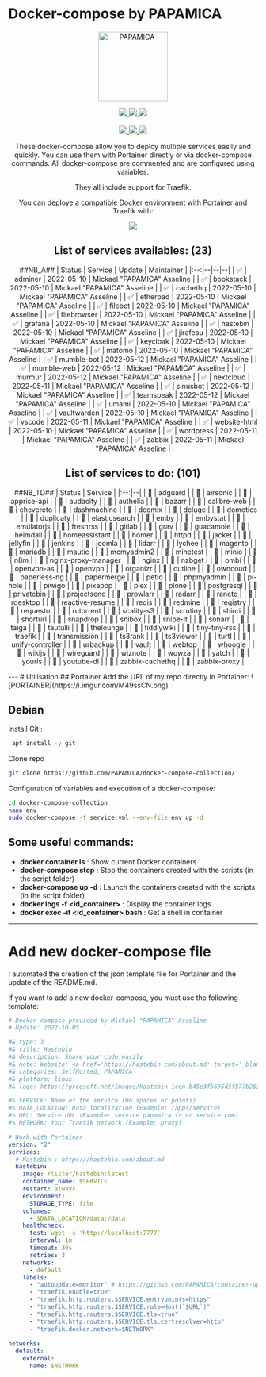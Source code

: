 
# Docker-compose by PAPAMICA

<p align="center">
  <a href="https://papamica.com">
    <img src="https://zupimages.net/up/20/04/7vtd.png" width="140px" alt="PAPAMICA" />
  </a>
</p>
<p align="center">
    <a href="https://github.com/PAPAMICA/docker-compose-collection#list-of-services-availables"><img src="https://img.shields.io/badge/List_of_services-%2341454A.svg?style=for-the-badge&logo=target&logoColor=white"> </a>
    <a href="https://github.com/PAPAMICA/docker-compose-collection#utilisation"><img src="https://img.shields.io/badge/How_to_use-%2341454A.svg?style=for-the-badge&logo=target&logoColor=white"> </a>
    <a href="https://github.com/PAPAMICA/docker-compose-collection#add-new-docker-compose-file"><img src="https://img.shields.io/badge/Add_new_service-%2341454A.svg?style=for-the-badge&logo=target&logoColor=white"> </a>
    <br /><br />
    <a href="https://www.docker.com/"><img src="https://img.shields.io/badge/docker-%232496ED.svg?style=for-the-badge&logo=docker&logoColor=white"> </a>
    <a href="https://www.portainer.io/"><img src="https://img.shields.io/badge/portainer-%2313BEF9.svg?style=for-the-badge&logo=portainer&logoColor=white"> </a>
    <a href="https://traefik.io/traefik/"><img src="https://img.shields.io/badge/traefik_proxy-%231F93B1.svg?style=for-the-badge&logo=traefikmesh&logoColor=white"> </a>
    <br />
</p>

<div align="center">
These docker-compose allow you to deploy multiple services easily and quickly. You can use them with Portainer directly or via docker-compose commands.
All docker-compose are commented and are configured using variables.

They all include support for Traefik.

You can deploye a compatible Docker environment with Portainer and Traefik with:
<p align="center">
  <a href="https://github.com/PAPAMICA/docker-environment"><img src="https://img.shields.io/badge/docker_environment-%2300B8FC.svg?style=for-the-badge&logo=github&logoColor=white"></a>
</p>


## List of services availables: (23)
##NB_A##
| Status | Service | Update | Maintainer |
|:--:|--|--|--|
| ✅ | adminer | 2022-05-10 |  Mickael "PAPAMICA" Asseline |
| ✅ | bookstack | 2022-05-10 |  Mickael "PAPAMICA" Asseline |
| ✅ | cachethq | 2022-05-10 |  Mickael "PAPAMICA" Asseline |
| ✅ | etherpad | 2022-05-10 |  Mickael "PAPAMICA" Asseline |
| ✅ | filebot | 2022-05-10 |  Mickael "PAPAMICA" Asseline |
| ✅ | filebrowser | 2022-05-10 |  Mickael "PAPAMICA" Asseline |
| ✅ | grafana | 2022-05-10 |  Mickael "PAPAMICA" Asseline |
| ✅ | hastebin | 2022-05-10 |  Mickael "PAPAMICA" Asseline |
| ✅ | jirafeau | 2022-05-10 |  Mickael "PAPAMICA" Asseline |
| ✅ | keycloak | 2022-05-10 |  Mickael "PAPAMICA" Asseline |
| ✅ | matomo | 2022-05-10 |  Mickael "PAPAMICA" Asseline |
| ✅ | mumble-bot | 2022-05-12 |  Mickael "PAPAMICA" Asseline |
| ✅ | mumble-web | 2022-05-12 |  Mickael "PAPAMICA" Asseline |
| ✅ | murmur | 2022-05-12 |  Mickael "PAPAMICA" Asseline |
| ✅ | nextcloud | 2022-05-11 |  Mickael "PAPAMICA" Asseline |
| ✅ | sinusbot | 2022-05-12 |  Mickael "PAPAMICA" Asseline |
| ✅ | teamspeak | 2022-05-12 |  Mickael "PAPAMICA" Asseline |
| ✅ | umami | 2022-05-10 |  Mickael "PAPAMICA" Asseline |
| ✅ | vaultwarden | 2022-05-10 |  Mickael "PAPAMICA" Asseline |
| ✅ | vscode | 2022-05-11 |  Mickael "PAPAMICA" Asseline |
| ✅ | website-html | 2022-05-10 |  Mickael "PAPAMICA" Asseline |
| ✅ | wordpress | 2022-05-11 |  Mickael "PAPAMICA" Asseline |
| ✅ | zabbix | 2022-05-11 |  Mickael "PAPAMICA" Asseline |

## List of services to do: (101)
##NB_TD##
| Status | Service |
|:--:|--|
| 🚸 | adguard |
| 🚸 | airsonic |
| 🚸 | apprise-api |
| 🚸 | audacity |
| 🚸 | authelia |
| 🚸 | bazarr |
| 🚸 | calibre-web |
| 🚸 | chevereto |
| 🚸 | dashmachine |
| 🚸 | deemix |
| 🚸 | deluge |
| 🚸 | domotics |
| 🚸 | duplicaty |
| 🚸 | elasticsearch |
| 🚸 | emby |
| 🚸 | embystat |
| 🚸 | emulatorjs |
| 🚸 | freshrss |
| 🚸 | gitlab |
| 🚸 | grav |
| 🚸 | guacamole |
| 🚸 | heimdall |
| 🚸 | homeassistant |
| 🚸 | homer |
| 🚸 | httpd |
| 🚸 | jacket |
| 🚸 | jellyfin |
| 🚸 | jenkins |
| 🚸 | joomla |
| 🚸 | lidarr |
| 🚸 | lychee |
| 🚸 | magento |
| 🚸 | mariadb |
| 🚸 | mautic |
| 🚸 | mcmyadmin2 |
| 🚸 | minetest |
| 🚸 | minio |
| 🚸 | n8m |
| 🚸 | nginx-proxy-manager |
| 🚸 | nginx |
| 🚸 | nzbget |
| 🚸 | ombi |
| 🚸 | openvpn-as |
| 🚸 | openvpn |
| 🚸 | organizr |
| 🚸 | outline |
| 🚸 | owncoud |
| 🚸 | paperless-ng |
| 🚸 | papermerge |
| 🚸 | petio |
| 🚸 | phpmyadmin |
| 🚸 | pi-hole |
| 🚸 | piwigo |
| 🚸 | pixapop |
| 🚸 | plex |
| 🚸 | plone |
| 🚸 | postgresql |
| 🚸 | privatebin |
| 🚸 | projectsend |
| 🚸 | prowlarr |
| 🚸 | radarr |
| 🚸 | raneto |
| 🚸 | rdesktop |
| 🚸 | reactive-resume |
| 🚸 | redis |
| 🚸 | redmine |
| 🚸 | registry |
| 🚸 | requestrr |
| 🚸 | rutorrent |
| 🚸 | scality-s3 |
| 🚸 | scrutiny |
| 🚸 | shiori |
| 🚸 | shorturl |
| 🚸 | snapdrop |
| 🚸 | snibox |
| 🚸 | snipe-it |
| 🚸 | sonarr |
| 🚸 | taiga |
| 🚸 | tautulli |
| 🚸 | thelounge |
| 🚸 | tiddlywiki |
| 🚸 | tiny-tiny-rss |
| 🚸 | traefik |
| 🚸 | transmission |
| 🚸 | ts3rank |
| 🚸 | ts3viewer |
| 🚸 | turtl |
| 🚸 | unify-controller |
| 🚸 | urbackup |
| 🚸 | vault |
| 🚸 | webtop |
| 🚸 | whoogle |
| 🚸 | wikijs |
| 🚸 | wireguard |
| 🚸 | wiznote |
| 🚸 | wowza |
| 🚸 | yatch |
| 🚸 | yourls |
| 🚸 | youtube-dl |
| 🚸 | zabbix-cachethq |
| 🚸 | zabbix-proxy |

</div>
---
# Utilisation
## Portainer
Add the URL of my repo directly in Portainer:
![PORTAINER](https://i.imgur.com/M49ssCN.png)

## Debian
Install Git :
```bash
 apt install -y git
```

Clone repo
```bash
git clone https://github.com/PAPAMICA/docker-compose-collection/
```


Configuration of variables and execution of a docker-compose:
```bash
cd docker-compose-collection
nano env
sudo docker-compose -f service.yml --env-file env up -d
```
## Some useful commands:

-   **docker container ls** : Show current Docker containers
-   **docker-compose stop** : Stop the containers created with the scripts (in the script folder)
- **docker-compose up -d** : Launch the containers created with the scripts (in the script folder)
-   **docker logs -f <id_container>** : Display the container logs
-   **docker exec -it <id_container> bash** : Get a shell in container

---
# Add new docker-compose file
I automated the creation of the json template file for Portainer and the update of the README.md.

If you want to add a new docker-compose, you must use the following template:
```yaml
# Docker-compose provided by Mickael "PAPAMICA" Asseline
# Update: 2022-10-05

#& type: 3
#& title: Hastebin
#& description: Share your code easily
#& note: Website: <a href='https://hastebin.com/about.md' target='_blank' rel='noopener'>Hastebin.com</a>
#& categories: SelfHosted, PAPAMICA
#& platform: linux
#& logo: https://progsoft.net/images/hastebin-icon-b45e3f5695d3f577b2630648bd00584195822e3d.png

#% SERVICE: Name of the service (No spaces or points)
#% DATA_LOCATION: Data localization (Example: /apps/service)
#% URL: Service URL (Example: service.papamica.fr or service.com)
#% NETWORK: Your Traefik network (Example: proxy)

# Work with Portainer
version: "2"
services:
  # Hastebin : https://hastebin.com/about.md
  hastebin:
    image: rlister/hastebin:latest
    container_name: $SERVICE
    restart: always
    environment:
      STORAGE_TYPE: file
    volumes:
      - $DATA_LOCATION/data:/data
    healthcheck:
      test: wget -s 'http://localhost:7777'
      interval: 1m
      timeout: 30s
      retries: 3 
    networks:
      - default
    labels:
      - "autoupdate=monitor" # https://github.com/PAPAMICA/container-updater
      - "traefik.enable=true"
      - "traefik.http.routers.$SERVICE.entrypoints=https"
      - "traefik.http.routers.$SERVICE.rule=Host(`$URL`)"
      - "traefik.http.routers.$SERVICE.tls=true"
      - "traefik.http.routers.$SERVICE.tls.certresolver=http"
      - "traefik.docker.network=$NETWORK"
      
networks:
  default:
    external:
      name: $NETWORK
```